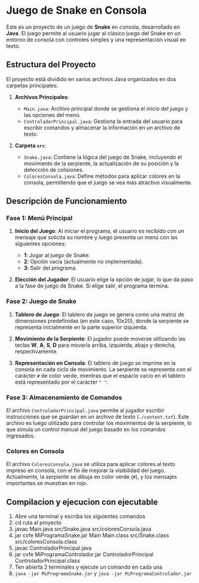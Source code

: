 # Juego de Snake en Consola

Este es un proyecto de un juego de **Snake** en consola, desarrollado en **Java**. El juego permite al usuario jugar al clásico juego del Snake en un entorno de consola con controles simples y una representación visual en texto.

## Estructura del Proyecto

El proyecto está dividido en varios archivos Java organizados en dos carpetas principales:

1. **Archivos Principales**:
   - `Main.java`: Archivo principal donde se gestiona el inicio del juego y las opciones del menú.
   - `ControladorPrincipal.java`: Gestiona la entrada del usuario para escribir comandos y almacenar la información en un archivo de texto.

2. **Carpeta `src`**:
   - `Snake.java`: Contiene la lógica del juego de Snake, incluyendo el movimiento de la serpiente, la actualización de su posición y la detección de colisiones.
   - `ColoresConsola.java`: Define métodos para aplicar colores en la consola, permitiendo que el juego se vea más atractivo visualmente.

## Descripción de Funcionamiento

### Fase 1: Menú Principal

1. **Inicio del Juego**:
   Al iniciar el programa, el usuario es recibido con un mensaje que solicita su nombre y luego presenta un menú con las siguientes opciones:
   - **1**: Jugar al juego de Snake.
   - **2**: Opción vacía (actualmente no implementada).
   - **3**: Salir del programa.

2. **Elección del Jugador**:
   El usuario elige la opción de jugar, lo que da paso a la fase de juego de Snake. Si elige salir, el programa termina.

### Fase 2: Juego de Snake

1. **Tablero de Juego**:
   El tablero de juego se genera como una matriz de dimensiones predefinidas (en este caso, 10x20), donde la serpiente se representa inicialmente en la parte superior izquierda.

2. **Movimiento de la Serpiente**:
   El jugador puede moverse utilizando las teclas **W**, **A**, **S**, **D** para moverla arriba, izquierda, abajo y derecha, respectivamente.

3. **Representación en Consola**:
   El tablero de juego se imprime en la consola en cada ciclo de movimiento. La serpiente se representa con el carácter `#` de color verde, mientras que el espacio vacío en el tablero está representado por el carácter `" "`.

### Fase 3: Almacenamiento de Comandos

El archivo `ControladorPrincipal.java` permite al jugador escribir instrucciones que se guardan en un archivo de texto (`./content.txt`). Este archivo es luego utilizado para controlar los movimientos de la serpiente, lo que simula un control manual del juego basado en los comandos ingresados.

### Colores en Consola

El archivo `ColoresConsola.java` se utiliza para aplicar colores al texto impreso en consola, con el fin de mejorar la visibilidad del juego. Actualmente, la serpiente se dibuja en color verde (`#`), y los mensajes importantes se muestran en rojo.

## Compilacion y ejecucion con ejecutable
1. Abre una terminal y escriba los siguientes comandos
2. cd ruta al proyecto
3. javac Main.java src/Snake.java src/coloresConsola.java
4. jar cvfe MiProgramaSnake.jar Main Main.class src/Snake.class src/coloresConsola.class
5. javac ControladorPrincipal.java
6. jar cvfe MiProgramaControlador.jar ControladorPrincipal ControladorPrincipal.class
7. Ten abierta 2 terminales y ejecute un comando en cada una
8. `java -jar MiProgramaSnake.jar` y `java -jar MiProgramaControlador.jar`
